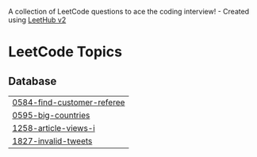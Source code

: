 A collection of LeetCode questions to ace the coding interview! - Created using [LeetHub v2](https://github.com/arunbhardwaj/LeetHub-2.0)
<!---LeetCode Topics Start-->
# LeetCode Topics
## Database
|  |
| ------- |
| [0584-find-customer-referee](https://github.com/sayali1004/Leetcode/tree/master/0584-find-customer-referee) |
| [0595-big-countries](https://github.com/sayali1004/Leetcode/tree/master/0595-big-countries) |
| [1258-article-views-i](https://github.com/sayali1004/Leetcode/tree/master/1258-article-views-i) |
| [1827-invalid-tweets](https://github.com/sayali1004/Leetcode/tree/master/1827-invalid-tweets) |
<!---LeetCode Topics End-->